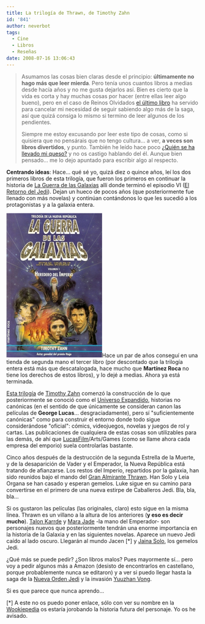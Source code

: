 ```yaml
---
title: La trilogía de Thrawn, de Timothy Zahn
id: '841'
author: neverbot
tags:
  - Cine
  - Libros
  - Reseñas
date: 2008-07-16 13:06:43
---
```


> Asumamos las cosas bien claras desde el principio: **últimamente no hago más que leer mierda**. Pero tenía unos cuantos libros a medias desde hacía años y no me gusta dejarlos así. Bien es cierto que la vida es corta y hay muchas cosas por hacer (entre ellas leer algo bueno), pero en el caso de Reinos Olvidados [el último libro](http://localhost:8000/juegos/rol/el-legado-de-rasalvatore/) ha servido para cancelar mi necesidad de seguir sabiendo algo más de la saga, así que quizá consiga lo mismo si termino de leer algunos de los pendientes.
> 
> Siempre me estoy excusando por leer este tipo de cosas, como si quisiera que no pensárais que no tengo cultura... a ver, **a veces son libros divertidos**, y punto. También he leído hace poco [¿Quién se ha llevado mi queso?](http://en.wikipedia.org/wiki/Who_Moved_My_Cheese%3F) y no os castigo hablando del él. Aunque bien pensado... me lo dejo apuntado para escribir algo al respecto.

**Centrando ideas**: Hace... qué sé yo, quizá diez o quince años, leí los dos primeros libros de esta trilogía, que fueron los primeros en continuar la historia de [La Guerra de las Galaxias](http://en.wikipedia.org/wiki/Star_wars) allí donde terminó el episodio VI ([El Retorno del Jedi](http://en.wikipedia.org/wiki/Star_Wars_Episode_VI:_Return_of_the_Jedi)). Dejan un hueco de pocos años (que posteriormente fue llenado con más novelas) y continúan contándonos lo que les sucedió a los protagonistas y a la galaxia entera.

![Star Wars - Heredero del Imperio](./la-trilogia-de-thrawn-de-timothy-zahn/star-wars-heredero-del-imperio.jpg "Star Wars - Heredero del Imperio")Hace un par de años conseguí en una tienda de segunda mano el tercer libro (por descontado que la trilogía entera está más que descatalogada, hace mucho que **Martínez Roca** no tiene los derechos de estos libros), y lo dejé a medias. Ahora ya está terminada.

[Esta trilogía](http://en.wikipedia.org/wiki/Thrawn_Trilogy) de [Timothy Zahn](http://en.wikipedia.org/wiki/Timothy_Zahn) comenzó la construcción de lo que posteriormente se conoció como el [Universo Expandido](http://en.wikipedia.org/wiki/Star_Wars_Expanded_Universe), historias no canónicas (en el sentido de que únicamente se consideran canon las películas de **George Lucas**... desgraciadamente), pero sí "suficientemente canónicas" como para construir el entorno donde todo sigue considerándose "oficial": cómics, videojuegos, novelas y juegos de rol y cartas. Las publicaciones de cualquiera de estas cosas son utilizables para las demás, de ahí que [LucasFilm](http://en.wikipedia.org/wiki/Lucasfilm)/Arts/Games (como se llame ahora cada empresa del emporio) suela controlarlas bastante.

Cinco años después de la destrucción de la segunda Estrella de la Muerte, y de la desaparición de Vader y el Emperador, la Nueva República está tratando de afianzarse. Los restos del Imperio, repartidos por la galaxia, han sido reunidos bajo el mando del [Gran Almirante Thrawn](http://en.wikipedia.org/wiki/Grand_Admiral_Thrawn). Han Solo y Leia Organa se han casado y esperan gemelos. Luke sigue en su camino para convertirse en el primero de una nueva estirpe de Caballeros Jedi. Bla, bla, bla...

Si os gustaron las películas (las originales, claro) esto sigue en la misma línea. Thrawn es un villano a la altura de los anteriores (**y eso es decir mucho**). [Talon Karrde](http://starwars.wikia.com/wiki/Talon_Karrde) y [Mara Jade](http://starwars.wikia.com/wiki/Mara_Jade) -la mano del Emperador- son personajes nuevos que posteriormente tendrán una enorme importancia en la historia de la Galaxia y en las siguientes novelas. Aparece un nuevo Jedi caído al lado oscuro. Llegarán al mundo Jacen \[\*\] y [Jaina Solo](http://starwars.wikia.com/wiki/Jaina_Solo), los gemelos Jedi.

¿Qué más se puede pedir? ¿Son libros malos? Pues mayormente sí... pero voy a pedir algunos más a Amazon (desisto de encontrarlos en castellano, porque probablemente nunca se editaron) y a ver si puedo llegar hasta la saga de la [Nueva Orden Jedi](http://starwars.wikia.com/wiki/The_New_Jedi_Order) y la invasión [Yuuzhan Vong](http://starwars.wikia.com/wiki/Yuuzhan_Vong).

Si es que parece que nunca aprendo...

\[\*\] A este no os puedo poner enlace, sólo con ver su nombre en la [Wookiepedia](http://starwars.wikia.com/wiki/Main_Page) os estaría jorobando la historia futura del personaje. Yo os he avisado.